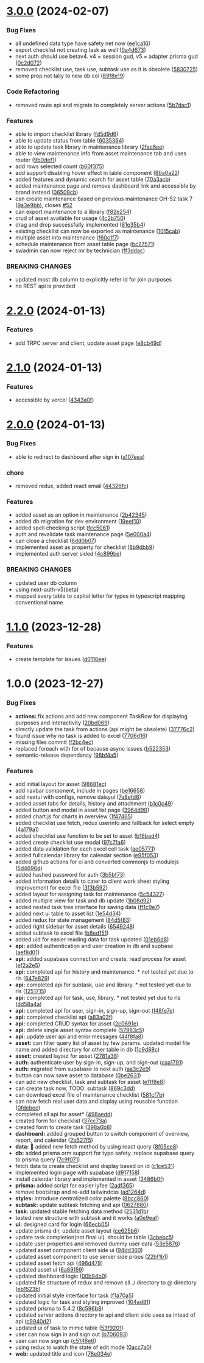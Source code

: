 # [3.0.0](https://github.com/hrithiqball/e-jobpack/compare/v2.2.0...v3.0.0) (2024-02-07)

### Bug Fixes

- all undefined data type have safety net now ([ee1ca16](https://github.com/hrithiqball/e-jobpack/commit/ee1ca1682912028dc210a59de6864950ec1fdeb9))
- export checklist not creating task as well ([0a4d673](https://github.com/hrithiqball/e-jobpack/commit/0a4d673fc30ab91b7e5bee5ee631f4491d4589f0))
- next auth should use betav4. v4 = session gud, v5 = adapter prisma gud ([0c2d072](https://github.com/hrithiqball/e-jobpack/commit/0c2d0724d55475818ffb3bd8e2d58be06e34f14b))
- removed checklist use, task use, subtask use as it is obsolete ([5830725](https://github.com/hrithiqball/e-jobpack/commit/5830725b0609dd84ae18797e9b6c6bc9f98f1f44))
- some prop not tally to new db col ([89f8e19](https://github.com/hrithiqball/e-jobpack/commit/89f8e19965199fb85ac0e89a06b72c52135496dc))

### Code Refactoring

- removed route api and migrate to completely server actions ([5b7dac1](https://github.com/hrithiqball/e-jobpack/commit/5b7dac1332c7b33f7fae1e03faadb606ffc6fb1e))

### Features

- able to import checklist library ([fd5d9d6](https://github.com/hrithiqball/e-jobpack/commit/fd5d9d6cd9dd28de03064372438274329659cee2))
- able to update status from table ([6035364](https://github.com/hrithiqball/e-jobpack/commit/60353643b29a1a152193728b7f4d3c248c2457e1))
- able to update task library in maintenance library ([2fac6ee](https://github.com/hrithiqball/e-jobpack/commit/2fac6ee3f2b1e28b839ceb9b9fd2eeb07ad881c9))
- able to view maintenance info from asset maintenance tab and uses router ([9b0def1](https://github.com/hrithiqball/e-jobpack/commit/9b0def109387eb0f30897af9d8939bd8c9bf2c49))
- add rows selected count ([b60f375](https://github.com/hrithiqball/e-jobpack/commit/b60f3755a943fc2355806a57c15d9c41f1f6c657))
- add support disabling hover effect in table component ([8ba0a22](https://github.com/hrithiqball/e-jobpack/commit/8ba0a22cd3579866328f94a01c57e34d6ec922ab))
- added features and dynamic search for asset table ([70a3acb](https://github.com/hrithiqball/e-jobpack/commit/70a3acb250fa4a5f937dec5ac7eaadbf80a5f03c))
- added maintenance page and remove dashboard link and accessible by brand instead ([06509cb](https://github.com/hrithiqball/e-jobpack/commit/06509cb02ea86f90fc5aaaf71c9312d70f4948ea))
- can create maintenance based on previous maintenance GH-52 task 7 ([9a3e9bb](https://github.com/hrithiqball/e-jobpack/commit/9a3e9bba79ea66c47be2c185e8d646e303a71012)), closes [#52](https://github.com/hrithiqball/e-jobpack/issues/52)
- can export maintenance to a library ([f82e254](https://github.com/hrithiqball/e-jobpack/commit/f82e254360570402d8a1bdc66a098aa50fa3e20d))
- crud of asset available for usage ([4c2b750](https://github.com/hrithiqball/e-jobpack/commit/4c2b7502d4ba28b1882d157698b4745e07c94533))
- drag and drop successfully implemented ([81e35b4](https://github.com/hrithiqball/e-jobpack/commit/81e35b4e1eeec10ffaa8c42e1e55c2b3a5971dce))
- existing checklist can now be exported as maintenance ([1015cab](https://github.com/hrithiqball/e-jobpack/commit/1015cab2a2d437e7fb3f8795d345653e3b20a71e))
- multiple asset into maintenance ([f60c1f7](https://github.com/hrithiqball/e-jobpack/commit/f60c1f754a309f1637d269e119928cafc8669b71))
- schedule maintenance from asset table page ([bc27571](https://github.com/hrithiqball/e-jobpack/commit/bc2757150bd2a227adf6526e05636a4cb482a263))
- sv/admin can now reject mr by technician ([ff3ddac](https://github.com/hrithiqball/e-jobpack/commit/ff3ddac49617d146348dcd1a7f31fcab454a0938))

### BREAKING CHANGES

- updated most db column to explicitly refer id for join purposes
- no REST api is provided

# [2.2.0](https://github.com/hrithiqball/e-jobpack/compare/v2.1.0...v2.2.0) (2024-01-13)

### Features

- add TRPC server and client, update asset page ([e8cb49d](https://github.com/hrithiqball/e-jobpack/commit/e8cb49d9a5cc380c7084e5fca5c43e0610fc69c4))

# [2.1.0](https://github.com/hrithiqball/asset-management-app/compare/v2.0.0...v2.1.0) (2024-01-13)

### Features

- accessible by vercel ([4343a0f](https://github.com/hrithiqball/asset-management-app/commit/4343a0fac64aa419c90b7ec1b85ce67fee0a40a0))

# [2.0.0](https://github.com/hrithiqball/asset-management-app/compare/v1.1.0...v2.0.0) (2024-01-13)

### Bug Fixes

- able to redirect to dashboard after sign in ([a107eea](https://github.com/hrithiqball/asset-management-app/commit/a107eeab69667a6caff6bc361c21ba547ab21222))

### chore

- removed redux, added react email ([44326fc](https://github.com/hrithiqball/asset-management-app/commit/44326fc1c4bbd5f04568afd7d40ff75cf847d877))

### Features

- added asset as an option in maintenance ([2b42345](https://github.com/hrithiqball/asset-management-app/commit/2b423450346c40f76e250d7ae49230c7384e4f02))
- added db migration for dev environment ([19eef10](https://github.com/hrithiqball/asset-management-app/commit/19eef109192b3ba78c8ce07f7fb1e9b07203cc7f))
- added spell checking script ([fcc5061](https://github.com/hrithiqball/asset-management-app/commit/fcc50616f952866ce6dae2085abe63656712fbd3))
- auth and revalidate task maintenance page ([5e000a4](https://github.com/hrithiqball/asset-management-app/commit/5e000a4d195e538dd91beb740e183c25f3bd8c2d))
- can close a checklist ([6dd0b07](https://github.com/hrithiqball/asset-management-app/commit/6dd0b07c8ef665e80b880c636f7a3014b4eff9ec))
- implemented asset as property for checklist ([8b9dbb9](https://github.com/hrithiqball/asset-management-app/commit/8b9dbb9e16f20a1afe72322f241788df9924fcc9))
- implemented auth server sided ([4c899be](https://github.com/hrithiqball/asset-management-app/commit/4c899be9473a125b9eb1ea3462a9b2177a07b893))

### BREAKING CHANGES

- updated user db column
- using next-auth-v5(beta)
- mapped every table to capital letter for types in typescript mapping conventional name

# [1.1.0](https://github.com/hrithiqball/asset-management-app/compare/v1.0.0...v1.1.0) (2023-12-28)

### Features

- create template for issues ([d0116ee](https://github.com/hrithiqball/asset-management-app/commit/d0116eed39939bcad99f7087f69e908ef9b3d47c))

# 1.0.0 (2023-12-27)

### Bug Fixes

- **actions:** fix actions and add new component TaskRow for displaying purposes and interactivity ([20bd069](https://github.com/hrithiqball/asset-management-app/commit/20bd069c5d9552f445e2f0050464903685d98121))
- directly update the task from actions (api might be obsolete) ([37776c2](https://github.com/hrithiqball/asset-management-app/commit/37776c20c4b7edb7250f89257a83d0533240f444))
- found issue why no task is added to excel ([7706d16](https://github.com/hrithiqball/asset-management-app/commit/7706d16f4d0a17e5aae6c6f46fcff4ea3df56683))
- missing files commit ([f2bc4ec](https://github.com/hrithiqball/asset-management-app/commit/f2bc4ec70da51db1ee49f88dadef66a5cf4268d4))
- replaced foreach with for of because async issues ([b522353](https://github.com/hrithiqball/asset-management-app/commit/b5223534ebe3b73823f1a3e97f0eee0d7855114f))
- semantic-release dependancy ([98bf4a5](https://github.com/hrithiqball/asset-management-app/commit/98bf4a5963a6f825722169bd5a29d51e3a95931d))

### Features

- add initial layout for asset ([98681ec](https://github.com/hrithiqball/asset-management-app/commit/98681ece113990587a1b31fe785ca90ae324b886))
- add navbar component, include in pages ([be16658](https://github.com/hrithiqball/asset-management-app/commit/be166589a2557ee5b8fd3998f0c222d1725c12fb))
- add nextui with configs, remove daisyui ([7a8efd6](https://github.com/hrithiqball/asset-management-app/commit/7a8efd6bc6b5f46e04ceb5964aa493991ff3b5f1))
- added asset tabs for details, history and attachment ([b1c0c49](https://github.com/hrithiqball/asset-management-app/commit/b1c0c492a3f8abbd141a7fa2f6a2293930a8ed71))
- added button and modal in asset list page ([3964d90](https://github.com/hrithiqball/asset-management-app/commit/3964d907bdda047c52af65020f6adb74aa3deffa))
- added chart.js for charts in overview ([1f47465](https://github.com/hrithiqball/asset-management-app/commit/1f47465be744b00b1da3230950ac40a832ab0256))
- added checklist use fetch, redux userinfo and fallback for select empty ([4a179a1](https://github.com/hrithiqball/asset-management-app/commit/4a179a1d7beeb702e5b5910f82c36745d537d88c))
- added checklist use function to be set to asset ([b16bad4](https://github.com/hrithiqball/asset-management-app/commit/b16bad4de07cdfe5177f0855f35222bc93625d38))
- added create checklist use modal ([97c7fa6](https://github.com/hrithiqball/asset-management-app/commit/97c7fa67eda6784487bcd2f498dd1ce4583b3025))
- added data validation for each excel cell task ([ae05771](https://github.com/hrithiqball/asset-management-app/commit/ae057710e6d92c9ec5309b9a9c2d0c9321f496cd))
- added fullcalendar library for calendar section ([e95f053](https://github.com/hrithiqball/asset-management-app/commit/e95f053599c37e744e5ed3fceeb77c405b7bf50c))
- added github actions for ci and converted commonjs to modulejs ([5d4696d](https://github.com/hrithiqball/asset-management-app/commit/5d4696ddba6c05067b3334caff5a74b008ffd39e))
- added hashed password for auth ([3b5bf73](https://github.com/hrithiqball/asset-management-app/commit/3b5bf73378a7176527b31d95189854545ba71737))
- added information details to cater to client work sheet styling improvement for excel file ([3f3b592](https://github.com/hrithiqball/asset-management-app/commit/3f3b5927f38d70d137120183ac97ef529672c077))
- added layout for assigning task for maintenance ([5c54327](https://github.com/hrithiqball/asset-management-app/commit/5c5432786c35032cf15e440ff934086be1e4868a))
- added multiple view for task and db update ([1b08d92](https://github.com/hrithiqball/asset-management-app/commit/1b08d92e63415b870531182bef923b8284d645b0))
- added nested task tree interface for saving data ([ff1c9e7](https://github.com/hrithiqball/asset-management-app/commit/ff1c9e7d531a5d27c50595f3d1c8eb6414aeccae))
- added next ui table to asset list ([1e54d34](https://github.com/hrithiqball/asset-management-app/commit/1e54d34268f122e44693c00d279d505e74efea03))
- added redux for state management ([84d5f83](https://github.com/hrithiqball/asset-management-app/commit/84d5f8333d6f55f96c307230afb64f34e55e5e15))
- added right sidebar for asset details ([6549248](https://github.com/hrithiqball/asset-management-app/commit/654924825827483885a682a43a7f6fc09adf9e2d))
- added subtask to excel file ([b8ed151](https://github.com/hrithiqball/asset-management-app/commit/b8ed15181a966cae2171f1a40d12d729436ebd94))
- added uid for easier reading data for task updated ([01eb6d8](https://github.com/hrithiqball/asset-management-app/commit/01eb6d86d4ddb5a0c6998f5adaf075ee4b795d04))
- **api:** added authentication and user creation in db and supbase ([aef8d01](https://github.com/hrithiqball/asset-management-app/commit/aef8d0173539644eae870ae70b016388080c89f5))
- **api:** added supabase connection and create, read process for asset ([ef2a2e5](https://github.com/hrithiqball/asset-management-app/commit/ef2a2e591aab7cdd3023152cae978f011322fd90))
- **api:** completed api for history and maintenance. \* not tested yet due to rls ([647e829](https://github.com/hrithiqball/asset-management-app/commit/647e829f6943698604cb866d69bec013802bc758))
- **api:** completed api for subtask, use and library. \* not tested yet due to rls ([1251715](https://github.com/hrithiqball/asset-management-app/commit/1251715f476c23f7159b358c5f013019f2e45e20))
- **api:** completed api for task, use, library. \* not tested yet due to rls ([dd58a4a](https://github.com/hrithiqball/asset-management-app/commit/dd58a4aabe3d0831898b6b8e9258b2e2a78c2e4d))
- **api:** completed api for user, sign-in, sign-up, sign-out ([f48fe7e](https://github.com/hrithiqball/asset-management-app/commit/f48fe7e572abfe1cc5bfb4aebf9e563c902eb237))
- **api:** completed checklist api ([a83a03f](https://github.com/hrithiqball/asset-management-app/commit/a83a03f75aa6d79146fc6816d13f0d3ddc88d943))
- **api:** completed CRUD syntax for asset ([2c0691e](https://github.com/hrithiqball/asset-management-app/commit/2c0691e1b42474e3d67da8abfe4f1eb702ade974))
- **api:** delete single asset syntax complete ([57983c5](https://github.com/hrithiqball/asset-management-app/commit/57983c548a240d008dd5b453399fe12e2b13a680))
- **api:** update user api and error messages ([44f8fa8](https://github.com/hrithiqball/asset-management-app/commit/44f8fa8fae4432849ace671524ca3af0e1b6e79b))
- **asset:** can filter query list of asset by few params. updated model file name and added directory for other table in db ([1c9d88c](https://github.com/hrithiqball/asset-management-app/commit/1c9d88c1d282ace9c57a59fcdafe209b5b6dcdb7))
- **asset:** created layout for asset ([2781a38](https://github.com/hrithiqball/asset-management-app/commit/2781a38f8cd06308405aca9656bdf7cd0efd7cfd))
- **auth:** authenticate user by sign-in, sign-up, and sign-out ([caa1791](https://github.com/hrithiqball/asset-management-app/commit/caa1791ac6f266e7e2d8936fa1940ce8f28e540f))
- **auth:** migrated from supabase to next auth ([aa3c2e9](https://github.com/hrithiqball/asset-management-app/commit/aa3c2e9e5d5e747fbfdb92f06c1dbb36c4195a02))
- button can now save asset to database ([0be2631](https://github.com/hrithiqball/asset-management-app/commit/0be2631ca607543e2ed7bc00e80960748d9569e8))
- can add new checklist, task and subtask for asset ([e11f8e8](https://github.com/hrithiqball/asset-management-app/commit/e11f8e8ae93a40ed6e08fe3e6a325be2e249ad5f))
- can create task now, TODO: subtask ([869c3dd](https://github.com/hrithiqball/asset-management-app/commit/869c3dd79c1819fab9887264aa586c290fec1938))
- can download excel file of maintenance checklist ([581cf7b](https://github.com/hrithiqball/asset-management-app/commit/581cf7b3995aa0ff3d5e8401a364fce6a5f29ce5))
- can now fetch real user data and display using reusable function ([0fdebec](https://github.com/hrithiqball/asset-management-app/commit/0fdebecaa835547d98dbcfcd5ca3a46ae03976d7))
- completed all api for asset\* ([498aedd](https://github.com/hrithiqball/asset-management-app/commit/498aedd2d584cca4f6a73d907f43454844edeafc))
- created form for checklist ([37cc73a](https://github.com/hrithiqball/asset-management-app/commit/37cc73aa60f2ce06f51b580873257ff0b3b62c8e))
- created form to create task ([398a6b8](https://github.com/hrithiqball/asset-management-app/commit/398a6b8dc90d010f1f24ccaa210dd4121abc51a3))
- **dashboard:** added grouped button to switch component of overview, report, and calendar ([2b527f5](https://github.com/hrithiqball/asset-management-app/commit/2b527f5351ecae2527909a0809451dc1c3c11b0c))
- **data:** :bricks: added new fetch method by using react query ([8f05ee8](https://github.com/hrithiqball/asset-management-app/commit/8f05ee8e0ede1ef79783f8a0b53a04a676170add))
- **db:** added prisma orm support for typo safety. replace supabase query to prisma query ([7c9f071](https://github.com/hrithiqball/asset-management-app/commit/7c9f07196c4f7f61931c10817f4003fb4163bc1b))
- fetch data to create checklist and display based on id ([c1ce531](https://github.com/hrithiqball/asset-management-app/commit/c1ce5318060769086b1195d8c4493c3716de993e))
- implemented login page with supabase ([d917158](https://github.com/hrithiqball/asset-management-app/commit/d917158a50d0bd12c9d5fc6ee7025a84400f9023))
- install calendar library and implemented in asset ([3486b0f](https://github.com/hrithiqball/asset-management-app/commit/3486b0fcda8e7876591d1294df5fb9df67e76de4))
- **prisma:** added script for easier lyfee ([2adf365](https://github.com/hrithiqball/asset-management-app/commit/2adf3650ed7c2e8c9706cce568e1938fe8489ba3))
- remove bootstrap and re-add tailwindcss ([ad1264d](https://github.com/hrithiqball/asset-management-app/commit/ad1264d6cee2dfe42e6e523e5ad4a77d74d36bb0))
- **styles:** introduce centralized color palette ([8bcc860](https://github.com/hrithiqball/asset-management-app/commit/8bcc860fbc17da0bc6ebd37ed45047c4b74a65ce))
- **subtask:** update subtask fetching and api ([0627880](https://github.com/hrithiqball/asset-management-app/commit/0627880bbb0e10352f9ec30520263e64a0fabbcd))
- **task:** updated stable fetching data method ([2531d1b](https://github.com/hrithiqball/asset-management-app/commit/2531d1b100ef314fb9f0ed65fdf082f798628c75))
- tested new structure with subtask and it works ([a0e9eaf](https://github.com/hrithiqball/asset-management-app/commit/a0e9eaf13b0a7232a5ca619493698336b932b102))
- **ui:** designed card for login ([66ecb05](https://github.com/hrithiqball/asset-management-app/commit/66ecb054c4e541576262fd25019e21cccb0207b7))
- update prisma dir, update asset layout ([ce625b6](https://github.com/hrithiqball/asset-management-app/commit/ce625b60c042fd47c2fa3c78c631b9ca2ce9a250))
- update task completion(not final ui). should be table ([3cbebc5](https://github.com/hrithiqball/asset-management-app/commit/3cbebc554de24d7b15fdf36c61331e851a03a7b1))
- update user properties and removed dummy user data ([53e5876](https://github.com/hrithiqball/asset-management-app/commit/53e58766ba3bf4737afa80331b12f95d402eb4f8))
- updated asset component client side ui ([94dd360](https://github.com/hrithiqball/asset-management-app/commit/94dd360728749cbf2974ff2a0cab1037ca81a21d))
- updated asset component to use server side props ([22bf1b1](https://github.com/hrithiqball/asset-management-app/commit/22bf1b1527ece101bd1a6d1e21c48a93333b6d39))
- updated asset fetch api ([496d479](https://github.com/hrithiqball/asset-management-app/commit/496d47919f096b8f6453824654807591f2369591))
- updated asset ui ([6a89159](https://github.com/hrithiqball/asset-management-app/commit/6a89159ca7fb968c6f81e505499c4680473c2491))
- updated dashboard logic ([00b94b0](https://github.com/hrithiqball/asset-management-app/commit/00b94b026c9b0f030057f87a3aa410ca936e56eb))
- updated file structure of redux and remove all ./ directory to @ directory ([eb1523b](https://github.com/hrithiqball/asset-management-app/commit/eb1523b63091a177f88cdd48a384942833e6d6a2))
- updated initial style interface for task ([f1a70a5](https://github.com/hrithiqball/asset-management-app/commit/f1a70a505b3d16a6f97991063668afb6884e172b))
- updated logic for task and styling improved ([104ad81](https://github.com/hrithiqball/asset-management-app/commit/104ad81c3d746d115ccf58b2fca3cf99b9153ce2))
- updated prisma to 5.4.2 ([8c596b8](https://github.com/hrithiqball/asset-management-app/commit/8c596b8595f1644dd81bdaec0c5fa5192f53b5fa))
- updated server actions directory to api and client side uses sa intead of api ([c9940d2](https://github.com/hrithiqball/asset-management-app/commit/c9940d2884ac3b5a71068d61871c6fa4945d6c5d))
- updated ui of task to mimic table ([53f9201](https://github.com/hrithiqball/asset-management-app/commit/53f9201e8ba0fbf48725491cef4ed35fec7bae28))
- user can now sign in and sign out ([b706093](https://github.com/hrithiqball/asset-management-app/commit/b706093d001e287aa5300c04ea14e96a23631830))
- user can now sign up ([c5148e6](https://github.com/hrithiqball/asset-management-app/commit/c5148e6a3460d2646ef5e71065c4f199ae8abf30))
- using redux to watch the state of edit mode ([0acc7a0](https://github.com/hrithiqball/asset-management-app/commit/0acc7a0a460bda3c679d26e32a49338c614c006c))
- **web:** updated title and icon ([78e034e](https://github.com/hrithiqball/asset-management-app/commit/78e034e2e807556ca012c72683208352841768cd))
